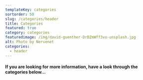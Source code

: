 ```yaml
---
templateKey: categories
sortorder: 50
slug: /categories/header
title: Categories
featured: true
category: categories 
featuredimage: /img/david-guenther-DrDZmWff3vo-unsplash.jpg
alt: Photo by Nervenet
categories:
  - header
---
```

#### If you are looking for more information, have a look through the categories below... ####
